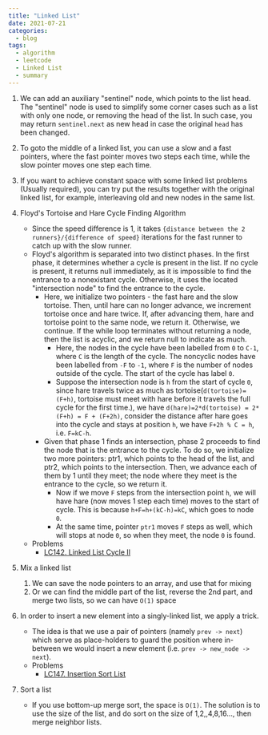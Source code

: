 ```yaml
---
title: "Linked List"
date: 2021-07-21
categories:
  - blog
tags:
  - algorithm
  - leetcode
  - Linked List
  - summary
---
```


1. We can add an auxiliary "sentinel" node, which points to the list head. The "sentinel" node is used to simplify some corner cases such as a list with only one node, or removing the head of the list. In such case, you may return `sentinel.next` as new head in case the original `head` has been changed.

2. To goto the middle of a linked list, you can use a slow and a fast pointers, where the fast pointer moves two steps each time, while the slow pointer moves one step each time.

3. If you want to achieve constant space with some linked list problems (Usually required), you can try put the results together with the original linked list, for example, interleaving old and new nodes in the same list.

4. Floyd's Tortoise and Hare Cycle Finding Algorithm
    * Since the speed difference is 1, it takes `{distance between the 2 runners}/{difference of speed}` iterations for the fast runner to catch up with the slow runner.
    * Floyd's algorithm is separated into two distinct phases. In the first phase, it determines whether a cycle is present in the list. If no cycle is present, it returns null immediately, as it is impossible to find the entrance to a nonexistant cycle. Otherwise, it uses the located "intersection node" to find the entrance to the cycle.
        * Here, we initialize two pointers - the fast hare and the slow tortoise. Then, until hare can no longer advance, we increment tortoise once and hare twice. If, after advancing them, hare and tortoise point to the same node, we return it. Otherwise, we continue. If the while loop terminates without returning a node, then the list is acyclic, and we return null to indicate as much.
            * Here, the nodes in the cycle have been labelled from `0` to `C-1`, where `C` is the length of the cycle. The noncyclic nodes have been labelled from `-F` to `-1`, where `F` is the number of nodes outside of the cycle. The start of the cycle has label `0`.
            * Suppose the intersection node is `h` from the start of cycle `0`, since hare travels twice as much as tortoise(`d(tortoise)=(F+h)`, tortoise must meet with hare before it travels the full cycle for the first time.), we have `d(hare)=2*d(tortoise) = 2*(F+h) = F + (F+2h)`, consider the distance after hare goes into the cycle and stays at position `h`, we have `F+2h % C = h`, i.e. `F=kC-h`.            
        * Given that phase 1 finds an intersection, phase 2 proceeds to find the node that is the entrance to the cycle. To do so, we initialize two more pointers: ptr1, which points to the head of the list, and ptr2, which points to the intersection. Then, we advance each of them by 1 until they meet; the node where they meet is the entrance to the cycle, so we return it.
            * Now if we move `F` steps from the intersection point `h`, we will have hare (now moves 1 step each time) moves to the start of cycle. This is because `h+F=h+(kC-h)=kC`, which goes to node `0`.
            * At the same time, pointer `ptr1` moves `F` steps as well, which will stops at node `0`, so when they meet, the node `0` is found.
    * Problems
        * [LC142. Linked List Cycle II][LC142. Linked List Cycle II]

5. Mix a linked list
    1. We can save the node pointers to an array, and use that for mixing
    2. Or we can find the middle part of the list, reverse the 2nd part, and merge two lists, so we can have `O(1)` space

6. In order to insert a new element into a singly-linked list, we apply a trick.
    * The idea is that we use a pair of pointers (namely `prev -> next`) which serve as place-holders to guard the position where in-between we would insert a new element (i.e. `prev -> new_node -> next`).
    * Problems
        * [LC147. Insertion Sort List][LC147. Insertion Sort List]

7. Sort a list
    * If you use bottom-up merge sort, the space is `O(1)`. The solution is to use the size of the list, and do sort on the size of 1,2,,4,8,16..., then merge neighbor lists.

[LC142. Linked List Cycle II]: https://leetcode.com/problems/linked-list-cycle-ii/
[LC147. Insertion Sort List]: https://leetcode.com/problems/insertion-sort-list/
[LC148. Sort List]: https://leetcode.com/problems/sort-list/


    


